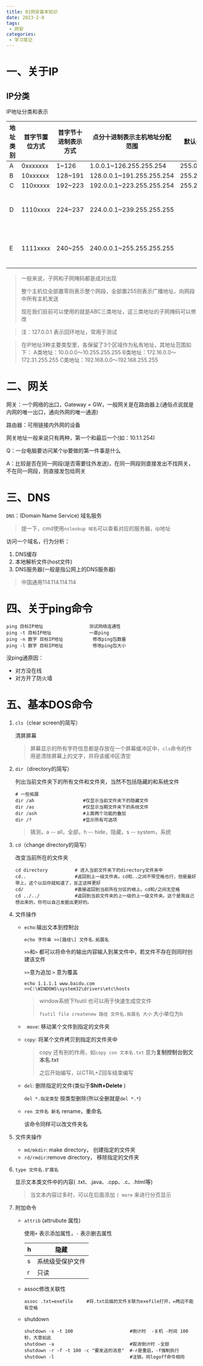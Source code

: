 ```yaml
---
title: 01网安基本知识
date: 2023-2-8
tags:
 - 网安
categories:
 - 学习笔记
---
```


# 一、关于IP

## IP分类

IP地址分类和表示

| 地址类别 | 首字节置位方式 | 首字节十进制表示方式 | 点分十进制表示主机地址分配范围 | 默认子网掩码 | 备注     |
| -------- | -------------- | -------------------- | ------------------------------ | ---- | -------- |
| A        | 0xxxxxxx       | 1~126               | 1.0.0.1~126.255.255.254      | 255.0.0.0 |          |
| B        | 10xxxxxx       | 128~191              | 128.0.0.1~191.255.255.254     | 255.255.0.0 |          |
| C        | 110xxxxx       | 192~223              | 192.0.0.1~223.255.255.254     | 255.255.255.0 |          |
| D        | 1110xxxx       | 224~237              | 224.0.0.1~239.255.255.255      |      | 组播地址 |
| E        | 1111xxxx       | 240~255              | 240.0.0.1~255.255.255.255      |      | 科研使用 |

> 一般来说，子网和子网掩码都是成对出现
>
> 整个主机位全部置零则表示整个网段，全部置255则表示广播地址，向网段中所有主机发送
>
> 现在我们目前可以使用的就是ABC三类地址，这三类地址的子网掩码可以修改

> 注：127.0.0.1 表示回环地址，常用于测试

> 在IP地址3种主要类型里，各保留了3个区域作为私有地址，其地址范围如下： 
> 	A类地址：10.0.0.0～10.255.255.255 
> 	B类地址：172.16.0.0～172.31.255.255 
> 	C类地址：192.168.0.0～192.168.255.255

# 二、网关

网关：一个网络的出口，Gateway = GW，一般网关是在路由器上(通俗点说就是内网的唯一出口，通向外网的唯一通道)

路由器：可用链接内外网的设备

网关地址一般来说只有两种，第一个和最后一个(如：10.1.1.254)

Q：一台电脑要访问某个ip要做的第一件事是什么

A：比较是否在同一网段(是否需要往外发送)，在同一网段则直接发出不找网关，不在同一网段，则直接发包给网关

# 三、DNS

```DNS```：(Domain Name Service) 域名服务

> 提一下，cmd使用```nslookup 域名```可以查看对应的服务器，ip地址

访问一个域名，行为分析：

1. DNS缓存
2. 本地解析文件(host文件)
3. DNS服务器(一般是指公网上的DNS服务器)

> 中国通用114.114.114.114

# 四、关于ping命令

```
ping 目标IP地址					测试网络连通性
ping -t 目标IP地址				一直ping
ping -n 数字 目标IP地址			修改ping包数量
ping -l 数字 目标IP地址			修改ping包大小
```

没ping通原因：

+ 对方没在线
+ 对方开了防火墙

# 五、基本DOS命令

1. ```cls```（clear screen的简写）

    清屏屏幕

   > 屏幕显示的所有字符信息都是存放在一个屏幕缓冲区中，```cls```命令的作用是清除屏幕上的文字，并将该缓冲区清空 

2. ```dir```（directory的简写）

    列出当前文件夹下的所有文件和文件夹，当然不包括隐藏的和系统文件 

   ```
   # 一些拓展
   dir /ah                  #仅显示当前文件夹下的隐藏文件
   dir /as                  #仅显示当期文件夹下的系统文件
   dir /ash                 #上面两个功能的叠加
   dir /?                   #显示所有可选项
   ```

   > 猜测，a -- all，全部，h -- hide，隐藏，s -- system，系统

3. ```cd```（change directory的简写）

    改变当前所在的文件夹 

   ```
   cd directory          # 进入当前文件夹下的directory文件夹中
   cd..                  #返回到上一级文件夹。cd和..之间不带空格也行，但是最好带上，这个以后你就知道了，反正这样更好
   cd/                   #直接返回到当前所在分区的根上。cd和/之间无空格
   cd ../../             #返回到当前文件夹的上一级的上一级文件夹。这个是我自己想出来的，你可以自己发掘出更好的。
   ```

4. 文件操作

    + ```echo```:输出文本到控制台

      ```echo 字符串 >>[路径\] 文件名.拓展名```

      ```>>```和```>``` 都可以将命令的输出内容输入到某文件中，若文件不存在则同时创建该文件

      ```>>```意为追加 ```>``` 意为覆盖

      ```
      echo 1.1.1.1 www.baidu.com >>C:\WINDOWS\system32\drivers\etc\hosts
      ```

      > window系统下fsutil 也可以用于快速生成空文件
      >
      > ```fsutil file createnew 路径 文件名.拓展名 大小``` 大小单位为b

    + ``` move```:  移动某个文件到指定的文件夹

    + ```copy```:  将某个文件拷贝到指定的文件夹中

      > copy 还有别的作用，如```copy con 文本名.txt``` 意为**复制控制台到文本名.txt**
      >
      > 之后开始编写，以CTRL+Z回车结束编写

    + ```del```:  删除指定的文件(类似于**Shift+Delete** )

      ```del *.指定类型``` 按类型删除(所以全删就是```del *.*```)
      
    + ```ren 文件名 新名``` rename，重命名

      该命令同样可以改文件夹名

5. 文件夹操作

    +  ```md/mkdir```: make directory， 创建指定的文件夹 
    + ``` rd/rmdir ```:remove directory， 移除指定的文件夹 

6. ```type 文件名.扩展名```

     显示文本类文件中的内容( .txt、.java、.cpp、.c、.html等)

    > 当文本内容过多时，可以在后面添加 ``` | more ``` 来进行分页显示

7. 附加命令

     + ```attrib``` (attrubute 属性)

       使用```+``` 表示添加属性，```-``` 表示删去属性

       | h    | 隐藏             |
       | ---- | ---------------- |
       | s    | 系统级受保护文件 |
       | r    | 只读             |

     + assoc修改关联性
     
       ```
       assoc .txt=exefile     #将.txt后缀的文件关联为exefile打开，=两边不能有空格
       ```
     
     + shutdown
     
       ```
       shutdown -s -t 100                     #倒计时  -关机 -时间 100秒，大意如此
       shutdown -a                            #取消倒计时 -全部
       shutdown -r -f -t 100 -c "要发送的消息"  #-r是重启，-f强制执行
       shutdown -l                            #注销，同logoff命令相同
       ```

